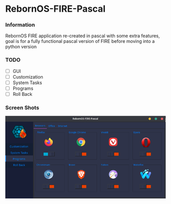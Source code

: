 # RebornOS-FIRE-Pascal

   ### Information
   RebornOS FIRE application re-created in pascal with some extra features, goal is for a fully functional pascal version of 
   FIRE before moving into a python version

   ### TODO
   - [ ] GUI
   - [ ] Customization
   - [ ] System Tasks
   - [ ] Programs
   - [ ] Roll Back
   
   ### Screen Shots
![alt text](./ScreenShots/SceenShot-RebornOS-FIRE-Pascal.png)
